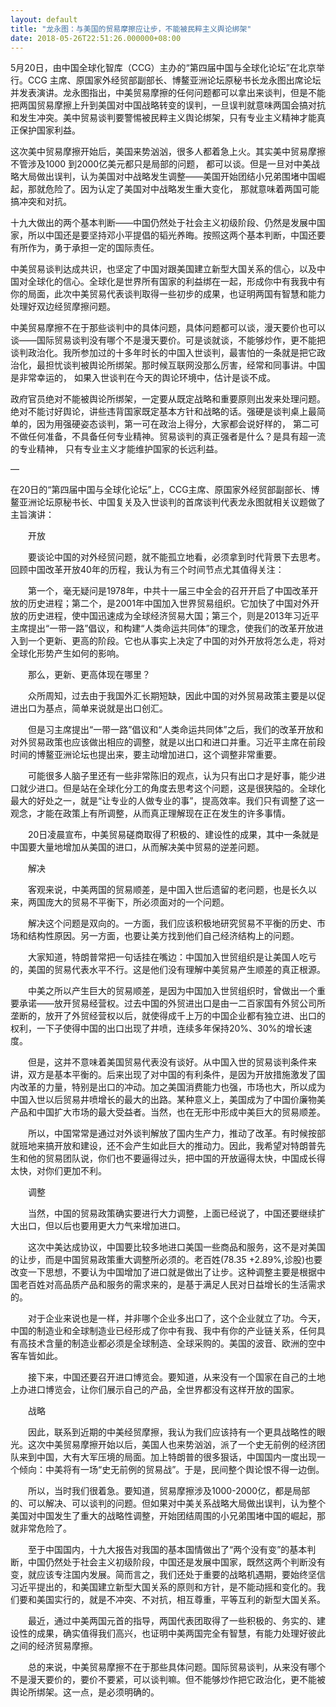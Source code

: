 ```yaml
---
layout: default
title: "龙永图：与美国的贸易摩擦应让步，不能被民粹主义舆论绑架"
date: 2018-05-26T22:51:26.000000+08:00
---
```


5月20日，由中国全球化智库（CCG）主办的“第四届中国与全球化论坛”在北京举行。CCG 主席、原国家外经贸部副部长、博鳌亚洲论坛原秘书长龙永图出席论坛并发表演讲。龙永图指出，中美贸易摩擦的任何问题都可以拿出来谈判，但是不能把两国贸易摩擦上升到美国对中国战略转变的误判，一旦误判就意味两国会搞对抗和发生冲突。美中贸易谈判要警惕被民粹主义舆论绑架，只有专业主义精神才能真正保护国家利益。

这次美中贸易摩擦开始后，美国来势汹汹，很多人都着急上火。其实美中贸易摩擦不管涉及1000 到2000亿美元都只是局部的问题， 都可以谈。但是一旦对中美战略大局做出误判，认为美国对中战略发生调整——美国开始团结小兄弟围堵中国崛起，那就危险了。因为认定了美国对中战略发生重大变化， 那就意味着两国可能搞冲突和对抗。

十九大做出的两个基本判断——中国仍然处于社会主义初级阶段、仍然是发展中国家，所以中国还是要坚持邓小平提倡的韬光养晦。按照这两个基本判断，中国还要有所作为，勇于承担一定的国际责任。

中美贸易谈判达成共识，也坚定了中国对跟美国建立新型大国关系的信心，以及中国对全球化的信心。全球化是世界所有国家的利益绑在一起，形成你中有我我中有你的局面，此次中美贸易代表谈判取得一些初步的成果，也证明两国有智慧和能力处理好双边经贸摩擦问题。

中美贸易摩擦不在于那些谈判中的具体问题，具体问题都可以谈，漫天要价也可以谈——国际贸易谈判没有哪个不是漫天要价。可是谈就谈，不能够炒作，更不能把谈判政治化。我所参加过的十多年时长的中国入世谈判，最害怕的一条就是把它政治化，最担忧谈判被舆论所绑架。那时候互联网没那么厉害，经常和同事讲。中国是非常幸运的， 如果入世谈判在今天的舆论环境中，估计是谈不成。

政府官员绝对不能被舆论所绑架，一定要从既定战略和重要原则出发来处理问题。绝对不能讨好舆论，讲些违背国家既定基本方针和战略的话。强硬是谈判桌上最简单的，因为用强硬姿态谈判，第一可在政治上得分，大家都会说好样的， 第二可不做任何准备，不具备任何专业精神。贸易谈判的真正强者是什么？是具有超一流的专业精神， 只有专业主义才能维护国家的长远利益。

—

在20日的“第四届中国与全球化论坛”上，CCG主席、原国家外经贸部副部长、博鳌亚洲论坛原秘书长、中国复关及入世谈判的首席谈判代表龙永图就相关议题做了主旨演讲：

　　开放

　　要谈论中国的对外经贸问题，就不能孤立地看，必须拿到时代背景下去思考。回顾中国改革开放40年的历程，我认为有三个时间节点尤其值得关注：

　　第一个，毫无疑问是1978年，中共十一届三中全会的召开开启了中国改革开放的历史进程；第二个，是2001年中国加入世界贸易组织。它加快了中国对外开放的历史进程，使中国迅速成为全球经济贸易大国；第三个，则是2013年习近平主席提出“一带一路”倡议，和构建“人类命运共同体”的理念，使我们的改革开放进入到一个更新、更高的阶段。它也从事实上决定了中国的对外开放将怎么走，将对全球化形势产生如何的影响。

　　那么，更新、更高体现在哪里？

　　众所周知，过去由于我国外汇长期短缺，因此中国的对外贸易政策主要是以促进出口为基点，简单来说就是出口创汇。

　　但是习主席提出“一带一路”倡议和“人类命运共同体”之后，我们的改革开放和对外贸易政策也应该做出相应的调整，就是以出口和进口并重。习近平主席在前段时间的博鳌亚洲论坛也提出来，要主动增加进口，这个调整非常重要。

　　可能很多人脑子里还有一些非常陈旧的观点，认为只有出口才是好事，能少进口就少进口。但是站在全球化分工的角度去思考这个问题，这是很狭隘的。全球化最大的好处之一，就是“让专业的人做专业的事”，提高效率。我们只有调整了这一观念，才能在政策上有所调整，从而真正理解现在正在发生的许多事情。

　　20日凌晨宣布，中美贸易磋商取得了积极的、建设性的成果，其中一条就是中国要大量地增加从美国的进口，从而解决美中贸易的逆差问题。

　　解决

　　客观来说，中美两国的贸易顺差，是中国入世后遗留的老问题，也是长久以来，两国庞大的贸易不平衡下，所必须面对的一个问题。

　　解决这个问题是双向的。一方面，我们应该积极地研究贸易不平衡的历史、市场和结构性原因。另一方面，也要让美方找到他们自己经济结构上的问题。

　　大家知道，特朗普常把一句话挂在嘴边：中国加入世贸组织是让美国人吃亏的，美国的贸易代表水平不行。这是他们没有理解中美贸易产生顺差的真正根源。

　　中美之所以产生巨大的贸易顺差，是因为中国加入世贸组织时，曾做出一个重要承诺——放开贸易经营权。过去中国的外贸进出口是由一二百家国有外贸公司所垄断的，放开了外贸经营权以后，就使得成千上万的中国企业都有独立进、出口的权利，一下子使得中国的出口出现了井喷，连续多年保持20%、30%的增长速度。

　　但是，这并不意味着美国贸易代表没有谈好。从中国入世的贸易谈判条件来讲，双方是基本平衡的。后来出现了对中国的有利条件，是因为开放措施激发了国内改革的力量，特别是出口的冲动。加之美国消费能力也强，市场也大，所以成为中国入世以后贸易井喷增长的最大的出路。某种意义上，美国成为了中国价廉物美产品和中国扩大市场的最大受益者。当然，也在无形中形成中美巨大的贸易顺差。

　　所以，中国常常是通过对外谈判解放了国内生产力，推动了改革。有时候按部就班地来搞开放和建设，还不会产生如此巨大的推动力。因此，我希望对特朗普先生和他的贸易团队说，你们也不要逼得过头，把中国的开放逼得太快，中国成长得太快，对你们更加不利。

　　调整

　　当然，中国的贸易政策确实要进行大力调整，上面已经说了，中国还要继续扩大出口，但以后也要用更大力气来增加进口。

　　这次中美达成协议，中国要比较多地进口美国一些商品和服务，这不是对美国的让步，而是中国贸易政策重大调整所必须的。老百姓(78.35 +2.89%,诊股)也要改变一下思想，不要认为中国增加了进口就是做出了让步。这种调整主要是根据中国老百姓对高品质产品和服务的需求来的，是基于满足人民对日益增长的生活需求的。

　　对于企业来说也是一样，并非哪个企业多出口了，这个企业就立了功。今天，中国的制造业和全球制造业已经形成了你中有我、我中有你的产业链关系，任何具有高技术含量的制造业都必须是全球制造、全球采购的。美国的波音、欧洲的空中客车皆如此。

　　接下来，中国还要召开进口博览会。要知道，从来没有一个国家在自己的土地上办进口博览会，让你们展示自己的产品，全世界都没有这样开放的国家。

　　战略

　　因此，联系到近期的中美经贸摩擦，我认为我们应该持有一个更具战略性的眼光。这次中美贸易摩擦开始以后，美国人也来势汹汹，派了一个史无前例的经济团队来到中国，大有大军压境的局面。加上特朗普的很多狠话，中国国内一度出现一个倾向：中美将有一场“史无前例的贸易战”。于是，民间整个舆论恨不得一边倒。

　　所以，当时我们很着急。要知道，贸易摩擦涉及1000-2000亿，都是局部的、可以解决、可以谈判的问题。但如果对中美关系战略大局做出误判，认为整个美国对中国发生了重大的战略性调整，开始团结周围的小兄弟围堵中国的崛起，那就非常危险了。

　　至于中国国内，十九大报告对我国的基本国情做出了“两个没有变”的基本判断，中国仍然处于社会主义初级阶段，中国还是发展中国家，既然这两个判断没有变，就应该专注国内发展。简而言之，我们还处于重要的战略机遇期，要始终坚信习近平提出的，和美国建立新型大国关系的原则和方针，是不能动摇和变化的。我们要和美国实行的，就是不冲突、不对抗，相互尊重，平等互利的新型大国关系。

　　最近，通过中美两国元首的指导，两国代表团取得了一些积极的、务实的、建设性的成果，确实值得我们高兴，也证明中美两国完全有智慧，有能力处理好彼此之间的经济贸易摩擦。

　　总的来说，中美贸易摩擦不在于那些具体问题。国际贸易谈判，从来没有哪个不是漫天要价的，要价不要紧，可以谈判嘛。但不能够炒作把它政治化，更不能被舆论所绑架。这一点，是必须明确的。

